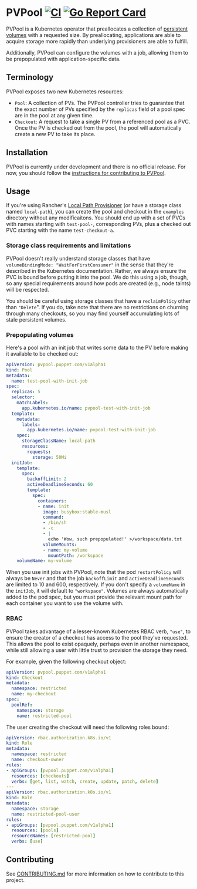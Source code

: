 # PVPool [![CI](https://github.com/puppetlabs/pvpool/workflows/CI/badge.svg)](https://github.com/puppetlabs/pvpool/actions?query=workflow%3ACI) [![Go Report Card](https://goreportcard.com/badge/github.com/puppetlabs/pvpool)](https://goreportcard.com/report/github.com/puppetlabs/pvpool)

PVPool is a Kubernetes operator that preallocates a collection of [persistent volumes](https://kubernetes.io/docs/concepts/storage/persistent-volumes/) with a requested size. By preallocating, applications are able to acquire storage more rapidly than underlying provisioners are able to fulfill.

Additionally, PVPool can configure the volumes with a job, allowing them to be prepopulated with application-specific data.

## Terminology

PVPool exposes two new Kubernetes resources:

* `Pool`: A collection of PVs. The PVPool controller tries to guarantee that the exact number of PVs specified by the `replicas` field of a pool spec are in the pool at any given time.
* `Checkout`: A request to take a single PV from a referenced pool as a PVC. Once the PV is checked out from the pool, the pool will automatically create a new PV to take its place.

## Installation

PVPool is currently under development and there is no official release. For now, you should follow the [instructions for contributing to PVPool](CONTRIBUTING.md).

## Usage

If you're using Rancher's [Local Path Provisioner](https://github.com/rancher/local-path-provisioner) (or have a storage class named `local-path`), you can create the pool and checkout in the `examples` directory without any modificaitons. You should end up with a set of PVCs with names starting with `test-pool-`, corresponding PVs, plus a checked out PVC starting with the name `test-checkout-a`.

### Storage class requirements and limitations

PVPool doesn't really understand storage classes that have `volumeBindingMode: "WaitForFirstConsumer"` in the sense that they're described in the Kubernetes documentation. Rather, we always ensure the PVC is bound before putting it into the pool. We do this using a job, though, so any special requirements around how pods are created (e.g., node taints) will be respected.

You should be careful using storage classes that have a `reclaimPolicy` other than `"Delete`". If you do, take note that there are no restrictions on churning through many checkouts, so you may find yourself accumulating lots of stale persistent volumes.

### Prepopulating volumes

Here's a pool with an init job that writes some data to the PV before making it available to be checked out:

```yaml
apiVersion: pvpool.puppet.com/v1alpha1
kind: Pool
metadata:
  name: test-pool-with-init-job
spec:
  replicas: 5
  selector:
    matchLabels:
      app.kubernetes.io/name: pvpool-test-with-init-job
  template:
    metadata:
      labels:
        app.kubernetes.io/name: pvpool-test-with-init-job
    spec:
      storageClassName: local-path
      resources:
        requests:
          storage: 50Mi
  initJob:
    template:
      spec:
        backoffLimit: 2
        activeDeadlineSeconds: 60
        template:
          spec:
            containers:
            - name: init
              image: busybox:stable-musl
              command:
              - /bin/sh
              - -c
              - |
                echo 'Wow, such prepopulated!' >/workspace/data.txt
              volumeMounts:
              - name: my-volume
                mountPath: /workspace
    volumeName: my-volume
```

When you use init jobs with PVPool, note that the pod `restartPolicy` will always be `Never` and that the job `backoffLimit` and `activeDeadlineSeconds` are limited to 10 and 600, respectively. If you don't specify a `volumeName` in the `initJob`, it will default to `"workspace"`. Volumes are always automatically added to the pod spec, but you must provide the relevant mount path for each container you want to use the volume with.

### RBAC

PVPool takes advantage of a lesser-known Kubernetes RBAC verb, `"use"`, to ensure the creator of a checkout has access to the pool they've requested. This allows the pool to exist opaquely, perhaps even in another namespace, while still allowing a user with little trust to provision the storage they need.

For example, given the following checkout object:

```yaml
apiVersion: pvpool.puppet.com/v1alpha1
kind: Checkout
metadata:
  namespace: restricted
  name: my-checkout
spec:
  poolRef:
    namespace: storage
    name: restricted-pool
```

The user creating the checkout will need the following roles bound:

```yaml
apiVersion: rbac.authorization.k8s.io/v1
kind: Role
metadata:
  namespace: restricted
  name: checkout-owner
rules:
- apiGroups: [pvpool.puppet.com/v1alpha1]
  resources: [checkouts]
  verbs: [get, list, watch, create, update, patch, delete]
---
apiVersion: rbac.authorization.k8s.io/v1
kind: Role
metadata:
  namespace: storage
  name: restricted-pool-user
rules:
- apiGroups: [pvpool.puppet.com/v1alpha1]
  resources: [pools]
  resourceNames: [restricted-pool]
  verbs: [use]
```

## Contributing

See [CONTRIBUTING.md](CONTRIBUTING.md) for more information on how to contribute to this project.
